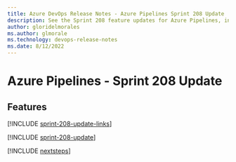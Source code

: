 ```yaml
---
title: Azure DevOps Release Notes - Azure Pipelines Sprint 208 Update
description: See the Sprint 208 feature updates for Azure Pipelines, including next steps.
author: gloridelmorales
ms.author: glmorale
ms.technology: devops-release-notes
ms.date: 8/12/2022
---
```


# Azure Pipelines - Sprint 208 Update

## Features

[!INCLUDE [sprint-208-update-links](../includes/pipelines/sprint-208-update-links.md)]

[!INCLUDE [sprint-208-update](../includes/pipelines/sprint-208-update.md)]

[!INCLUDE [nextsteps](../includes/nextsteps.md)]